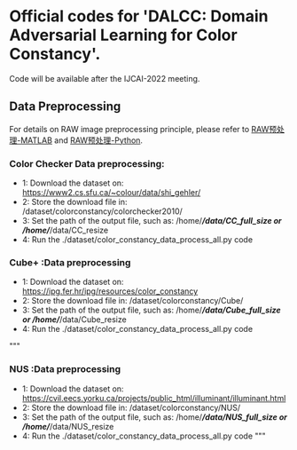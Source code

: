 #  Official codes for 'DALCC: Domain Adversarial Learning for Color Constancy'.

Code will be  available after the IJCAI-2022 meeting.

## Data Preprocessing

For details on RAW image preprocessing principle, please refer to  [RAW预处理-MATLAB](https://ridiqulous.com/process-raw-data-using-matlab-and-dcraw/comment-page-3/#comments/) and [RAW预处理-Python](https://nbviewer.org/github/yourwanghao/CMUComputationalPhotography/blob/master/class2/notebook2.ipynb/).  


### Color Checker Data preprocessing:
+ 1: Download the dataset on: https://www2.cs.sfu.ca/~colour/data/shi_gehler/
+ 2: Store the download file in: /dataset/colorconstancy/colorchecker2010/
+ 3: Set the path of the output file, such as: /home/***/data/CC_full_size or /home/***/data/CC_resize
+ 4: Run the ./dataset/color_constancy_data_process_all.py code

### Cube+ :Data preprocessing
+ 1: Download the dataset on: https://ipg.fer.hr/ipg/resources/color_constancy
+ 2: Store the download file in: /dataset/colorconstancy/Cube/
+ 3: Set the path of the output file, such as: /home/***/data/Cube_full_size or /home/***/data/Cube_resize
+ 4: Run the ./dataset/color_constancy_data_process_all.py code


"""
### NUS :Data preprocessing
+ 1: Download the dataset on: https://cvil.eecs.yorku.ca/projects/public_html/illuminant/illuminant.html
+ 2: Store the download file in: /dataset/colorconstancy/NUS/
+ 3: Set the path of the output file, such as: /home/***/data/NUS_full_size or /home/***/data/NUS_resize
+ 4: Run the ./dataset/color_constancy_data_process_all.py code
"""
